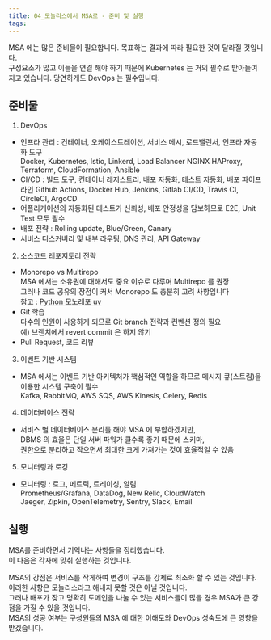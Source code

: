 ```yaml
---
title: 04_모놀리스에서 MSA로 - 준비 및 실행
tags:
---
```


MSA 에는 많은 준비물이 필요합니다. 목표하는 결과에 따라 필요한 것이 달라질 것입니다.  
구성요소가 많고 이들을 연결 해야 하기 때문에 Kubernetes 는 거의 필수로 받아들여 지고 있습니다. 
당연하게도 DevOps 는 필수입니다.  

## 준비물

1. DevOps
  - 인프라 관리 : 컨테이너, 오케이스트레이션, 서비스 메시, 로드밸런서, 인프라 자동화 도구  
    Docker, Kubernetes, Istio, Linkerd, Load Balancer NGINX HAProxy, Terraform, CloudFormation, Ansible 
  - CI/CD : 빌드 도구, 컨테이너 레지스트리, 배포 자동화, 테스트 자동화, 배포 파이프라인
    Github Actions, Docker Hub, Jenkins, Gitlab CI/CD, Travis CI, CircleCI, ArgoCD
  - 어플리케이션의 자동화된 테스트가 신뢰성, 배포 안정성을 담보하므로 E2E, Unit Test 모두 필수
  - 배포 전략 : Rolling update, Blue/Green, Canary
  - 서비스 디스커버리 및 내부 라우팅, DNS 관리, API Gateway
2. 소스코드 레포지토리 전략
  - Monorepo vs Multirepo  
  MSA 에서는 소유권에 대해서도 중요 이슈로 다루며 Multirepo 를 권장  
  그러나 코드 공유의 장점이 커서 Monorepo 도 충분히 고려 사항입니다    
  참고 : [Python 모노레포 uv](https://probehub.tistory.com/97)  
  - Git 학습  
  다수의 인원이 사용하게 되므로 Git branch 전략과 컨벤션 정의 필요  
  예) 브랜치에서 revert commit 은 하지 않기
  - Pull Request, 코드 리뷰
3. 이벤트 기반 시스템
  - MSA 에서는 이벤트 기반 아키텍처가 핵심적인 역할을 하므로 메시지 큐(스트림)을 이용한 시스템 구축이 필수  
    Kafka, RabbitMQ, AWS SQS, AWS Kinesis, Celery, Redis
4. 데이터베이스 전략
  - 서비스 별 데이터베이스 분리를 해야 MSA 에 부합하겠지만,   
    DBMS 의 효율은 단일 서버 파워가 클수록 좋기 때문에 스키마,  
    권한으로 분리하고 작으면서 최대한 크게 가져가는 것이 효율적일 수 있음  
5. 모니터링과 로깅
  - 모니터링 : 로그, 메트릭, 트레이싱, 알림  
    Prometheus/Grafana, DataDog, New Relic, CloudWatch  
    Jaeger, Zipkin, OpenTelemetry, Sentry, Slack, Email

## 실행

MSA를 준비하면서 기억나는 사항들을 정리했습니다.  
이 다음은 각자에 맞춰 실행하는 것입니다.  

MSA의 강점은 서비스를 작게하여 변경이 구조를 강제로 최소화 할 수 있는 것입니다.  
이러한 사항은 모놀리스라고 해내지 못할 것은 아닐 것입니다.  
그러나 배포가 잦고 명확히 도메인을 나눌 수 있는 서비스들이 많을 경우 MSA가 큰 강점을 가질 수 있을 것입니다.  
MSA의 성공 여부는 구성원들의 MSA 에 대한 이해도와 DevOps 성숙도에 큰 영향을 받겠습니다.  
